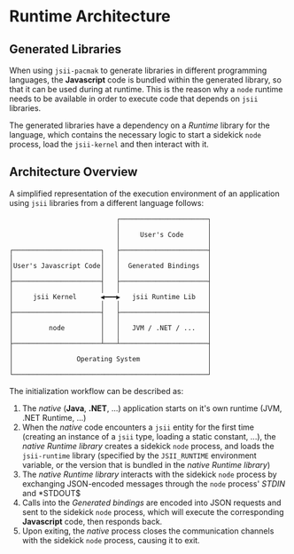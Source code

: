 # Runtime Architecture
## Generated Libraries

When using `jsii-pacmak` to generate libraries in different programming
languages, the **Javascript** code is bundled within the generated library, so
that it can be used during at runtime. This is the reason why a `node` runtime
needs to be available in order to execute code that depends on `jsii` libraries.

The generated libraries have a dependency on a *Runtime* library for the
language, which contains the necessary logic to start a sidekick `node` process,
load the `jsii-kernel` and then interact with it.

## Architecture Overview

A simplified representation of the execution environment of an application using
`jsii` libraries from a different language follows:

```
                           ┌──────────────────────┐
                           │                      │
                           │     User's Code      │
                           │                      │
┌──────────────────────┐   ├──────────────────────┤
│                      │   │                      │
│User's Javascript Code│   │  Generated Bindings  │
│                      │   │                      │
├──────────────────────┤   ├──────────────────────┤
│                      │   │                      │
│     jsii Kernel      ◀━━━▶   jsii Runtime Lib   │
│                      │   │                      │
├──────────────────────┤   ├──────────────────────┤
│                      │   │                      │
│         node         │   │   JVM / .NET / ...   │
│                      │   │                      │
├──────────────────────┴───┴──────────────────────┤
│                                                 │
│                Operating System                 │
│                                                 │
└─────────────────────────────────────────────────┘
```

The initialization workflow can be described as:
1. The *native* (**Java**, **.NET**, ...) application starts on it's own runtime
    (JVM, .NET Runtime, ...)
2. When the *native* code encounters a `jsii` entity for the first time
    (creating an instance of a `jsii` type, loading a static constant, ...), the
    *native Runtime library* creates a sidekick `node` process, and loads the
    `jsii-runtime` library (specified by the `JSII_RUNTIME` environment
    variable, or the version that is bundled in the *native Runtime library*)
3. The *native Runtime library*  interacts with the sidekick `node` process by
    exchanging JSON-encoded messages through the `node` process' *STDIN* and
    *STDOUT$
4. Calls into the *Generated bindings* are encoded into JSON requests and sent
    to the sidekick `node` process, which will execute the corresponding
    **Javascript** code, then responds back.
5. Upon exiting, the *native* process closes the communication channels with the
    sidekick `node` process, causing it to exit.
